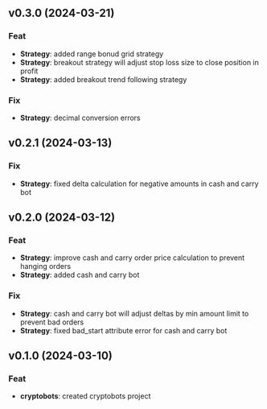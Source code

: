 ## v0.3.0 (2024-03-21)

### Feat

- **Strategy**: added range bonud grid strategy
- **Strategy**: breakout strategy will adjust stop loss size to close position in profit
- **Strategy**: added breakout trend following strategy

### Fix

- **Strategy**: decimal conversion errors

## v0.2.1 (2024-03-13)

### Fix

- **Strategy**: fixed delta calculation for negative amounts in cash and carry bot

## v0.2.0 (2024-03-12)

### Feat

- **Strategy**: improve cash and carry order price calculation to prevent hanging orders
- **Strategy**: added cash and carry bot

### Fix

- **Strategy**: cash and carry bot will adjust deltas by min amount limit to prevent bad orders
- **Strategy**: fixed bad_start attribute error for cash and carry bot

## v0.1.0 (2024-03-10)

### Feat

- **cryptobots**: created cryptobots project
